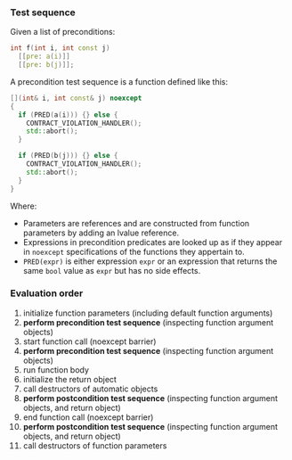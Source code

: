 ### Test sequence

Given a list of preconditions:

```c++
int f(int i, int const j)
  [[pre: a(i)]]
  [[pre: b(j)]];
```

A precondition test sequence is a function defined like this:

```c++
[](int& i, int const& j) noexcept
{    
  if (PRED(a(i))) {} else {
    CONTRACT_VIOLATION_HANDLER();
    std::abort();
  }

  if (PRED(b(j))) {} else {
    CONTRACT_VIOLATION_HANDLER();
    std::abort();
  }
}
```

Where:
 
 * Parameters are references and are constructed from function parameters by adding an lvalue reference.
 * Expressions in precondition predicates are looked up as if they appear in `noexcept` specifications of the functions they appertain to.
 * `PRED(expr)` is either expression `expr` or an expression that returns the same `bool` value as `expr` but has no side effects.
 
 
### Evaluation order

  1. initialize function parameters (including default function arguments)
  2. **perform precondition test sequence** (inspecting function argument objects)
  3. start function call (noexcept barrier)
  4. **perform precondition test sequence** (inspecting function argument objects)
  5. run function body
  6. initialize the return object
  7. call destructors of automatic objects
  8. **perform postcondition test sequence** (inspecting function argument objects, and return object)
  9. end function call (noexcept barrier)
 10. **perform postcondition test sequence** (inspecting function argument objects, and return object) 
 11. call destructors of function parameters
